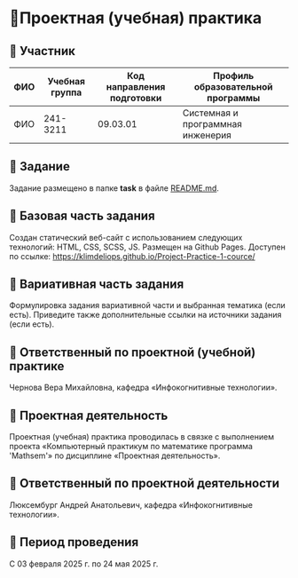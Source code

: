 # 👾Проектная (учебная) практика

## 💜 Участник

| ФИО | Учебная группа | Код направления подготовки | Профиль образовательной программы |
|-|-|-|-|
| ФИО | 241-3211 | 09.03.01 | Cистемная и программная инженерия |


## 💜 Задание

Задание размещено в папке **task** в файле [README.md](task/README.md).

## 💠 Базовая часть задания

Создан статический веб-сайт с использованием следующих технологий: HTML, CSS, SCSS, JS.
Размещен на Github Pages. Доступен по ссылке:
https://klimdeliops.github.io/Project-Practice-1-cource/

## 💠 Вариативная часть задания

Формулировка задания вариативной части и выбранная тематика (если есть). Приведите также дополнительные ссылки на источники задания (если есть).

## 💙 Ответственный по проектной (учебной) практике

Чернова Вера Михайловна, кафедра «Инфокогнитивные технологии».

## 💜 Проектная деятельность

Проектная (учебная) практика проводилась в связке с выполнением проекта «Компьютерный практикум по математике программа 'Mathsem'» по дисциплине «Проектная деятельность».

## 💙 Ответственный по проектной деятельности

Люксембург Андрей Анатольевич, кафедра «Инфокогнитивные технологии».

## 📆 Период проведения

С 03 февраля 2025 г. по 24 мая 2025 г.
